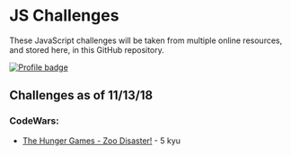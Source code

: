 # JS Challenges
These JavaScript challenges will be taken from multiple online resources, and stored here, in this GitHub repository.

[![Profile badge](https://www.codewars.com/users/Jpetrucci49/badges/large)](https://www.codewars.com/users/Jpetrucci49)

## Challenges as of 11/13/18

### CodeWars:

- [The Hunger Games - Zoo Disaster!](./codeWars/hungerGamesZooDisaster.js) - 5 kyu
